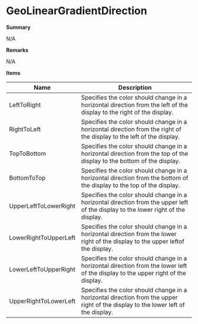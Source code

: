# GeoLinearGradientDirection

**Summary**

N/A

**Remarks**

N/A

**Items**

|Name|Description|
|---|---|
|LeftToRight|Specifies the color should change in a horizontal direction from the left of the display to the right of the display.|
|RightToLeft|Specifies the color should change in a horizontal direction from the right of the display to the left of the display.|
|TopToBottom|Specifies the color should change in a horizontal direction from the top of the display to the bottom of the display.|
|BottomToTop|Specifies the color should change in a horizontal direction from the bottom of the display to the top of the display.|
|UpperLeftToLowerRight|Specifies the color should change in a horizontal direction from the upper left of the display to the lower right of the display.|
|LowerRightToUpperLeft|Specifies the color should change in a horizontal direction from the lower right of the display to the upper leftof the display.|
|LowerLeftToUpperRight|Specifies the color should change in a horizontal direction from the lower left of the display to the upper right of the display.|
|UpperRightToLowerLeft|Specifies the color should change in a horizontal direction from the upper right of the display to the lower left of the display.|


